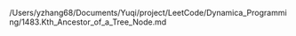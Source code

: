 /Users/yzhang68/Documents/Yuqi/project/LeetCode/Dynamica_Programming/1483.Kth_Ancestor_of_a_Tree_Node.md